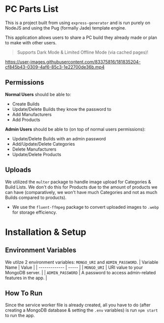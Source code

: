 # PC Parts List

This is a project built from using `express-generator` and is run purely on NodeJS and using the Pug (formally Jade) template engine.

This application allows users to share a PC build they already made or plan to make with other users.

> Supports Dark Mode & Limited Offline Mode (via cached pages)!

https://user-images.githubusercontent.com/83375816/181835204-cf845b43-0309-4af6-85c3-1e22700de36b.mp4

## Permissions

**Normal Users** should be able to:

- Create Builds
- Update/Delete Builds they know the password to
- Add Manufacturers
- Add Products

**Admin Users** should be able to (on top of normal users permissions):

- Update/Delete Builds with an admin password
- Add/Update/Delete Categories
- Delete Manufacturers
- Update/Delete Products

## Uploads

We utilized the `multer` package to handle image upload for Categories & Build Lists. We don't do this for Products due to the amount of products we can have (comparatively, we won't have much Categories and not as much Builds compared to products).

- We use the `fluent-ffmpeg` package to convert uploaded images to `.webp` for storage efficiency.

# Installation & Setup

## Environment Variables

We utilze 2 environment variables: `MONGO_URI` and `ADMIN_PASSWORD`.
| Variable Name | Value |
| ------------- | ----- |
| `MONGO_URI` | URI value to your MongoDB server. |
| `ADMIN_PASSWORD` | A password to access admin-related features in the app. |

## How To Run

Since the service worker file is already created, all you have to do (after creating a MongoDB database & setting the `.env` variables) is run `npm start` to run the app.
